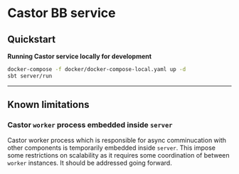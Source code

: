 # Castor BB service

## Quickstart

__Running Castor service locally for development__

```bash
docker-compose -f docker/docker-compose-local.yaml up -d
sbt server/run
```

---

## Known limitations

### Castor `worker` process embedded inside `server`

Castor worker process which is responsible for async comminucation with other components is temporarily embedded inside `server`.
This impose some restrictions on scalability as it requires some coordination of between `worker` instances.
It should be addressed going forward.
